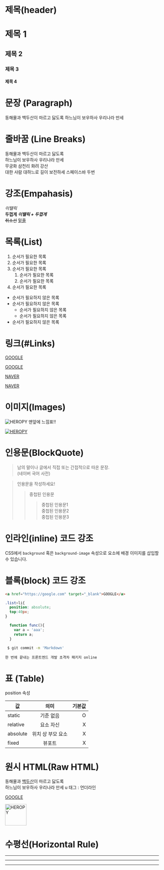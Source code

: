 # 제목(header)

# 제목 1
## 제목 2
### 제목 3
#### 제목 4

# 문장 (Paragraph)

동해물과 백두산이 마르고 닳도록
하느님이 보우하사 우리나라 만세

# 줄바꿈 (Line Breaks)

동해물과 백두산이 마르고 닳도록  
하느님이 보우하사 우리나라 만세  
무궁화 삼천리 화려 강산  
대한 사람 대하느로 길이 보전하세  스페이스바 두번

# 강조(Empahasis)

_이텔릭_  
**두껍게**
**_이텔릭 + 두껍게_**  
~~취소선~~ 
<u>밑줄</u>

# 목록(List)
1. 순서가 필요한 목록
1. 순서가 필요한 목록
1. 순서가 필요한 목록
   1. 순서가 필요한 목록 
   1. 순서가 필요한 목록
1. 순서가 필요한 목록

- 순서가 필요하지 않은 목록
- 순서가 필요하지 않은 목록
  - 순서가 필요하지 않은 목록
  - 순서가 필요하지 않은 목록
- 순서가 필요하지 않은 목록

# 링크(#Links)
<a href="https://google.com">GOOGLE</a>

[GOOGLE](https://google.com)

<a href="https://wwww.naver.com">NAVER</a>

[NAVER](https://wwww.naver.com "NAVER로 이동!")

# 이미지(Images)



![HEROPY](https://heropy.blog/css/images/logo.png) 
맨앞에 느낌표!!

[![HEROPY](https://heropy.blog/css/images/logo.png)](https://heropy.blog/)

# 인용문(BlockQuote)

> 남의 말이나 글에서 직접 또는 간접적으로 따온 문장.  
> (네이버 국어 사전)

> 인용문을 작성하세요!
>> 중첩된 인용문   
>>> 중첩된 인용문1  
>>> 중첩된 인용문2  
>>> 중첩된 인용문3  

# 인라인(inline) 코드 강조

CSS에서 `background` 혹은
`background-image` 속성으로 요소에 배경 이미지를 삽입할 수 있습니다.

# 블록(block) 코드 강조

```html
<a href="https://google.com" target="_blank">GOOGLE</a>
```

```css
.list>li{
  position: absolute;
  top:40px;
}
```


```javascript
  function func(){
    var a = 'aaa';
    return a;
  }
```

```bash
 $ git commit -m 'Markdown'
```

```plaintext
한 번에 끝내는 프론트엔드 개발 초격차 패키지 online
```

# 표 (Table)

position 속성

값 | 의미 | 기본값
-- | :--: | --:
static | 기준 없음 | O
relative | 요소 자신 | X
absolute | 위치 상 부모 요소 | X
fixed | 뷰포트 | X

# 원시 HTML(Raw HTML)

동해물과 <u>백두산</u>이 마르고 닳도록<br/>
하느님이 보우하사 우리나라 만세
u 태그 : 언더라인

<a href="https://google.com" target="_blank">GOOGLE</a>

<img width="70" src="https://heropy.blog/css/images/logo.png" alt="HEROPY" />

# 수평선(Horizontal Rule)

---  

***
___

